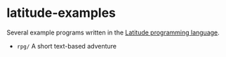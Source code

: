 
# latitude-examples

Several example programs written in
the
[Latitude programming language](https://github.com/Mercerenies/latitude).

 * `rpg/` A short text-based adventure
